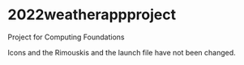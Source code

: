 # 2022weatherappproject
Project for Computing Foundations

Icons and the Rimouskis and the launch file have not been changed.
